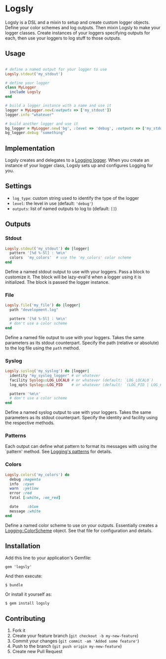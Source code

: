 # Logsly

Logsly is a DSL and a mixin to setup and create custom logger objects.  Define your color schemes and log outputs.  Then mixin Logsly to make your logger classes.  Create instances of your loggers specifying outputs for each, then use your loggers to log stuff to those outputs.

## Usage

```ruby

# define a named output for your logger to use
Logsly.stdout('my_stdout')

# define your logger
class MyLogger
  include Logsly
end

# build a logger instance with a name and use it
logger = MyLogger.new(:outputs => ['my_stdout'])
logger.info "whatever"

# build another logger and use it
bg_logger = MyLogger.new('bg', :level => 'debug', :outputs => ['my_stdout'])
bg_logger.debug "something"
```

## Implementation

Logsly creates and delegates to a [Logging logger](https://github.com/TwP/logging).  When you create an instance of your logger class, Logsly sets up and configures Logging for you.

## Settings

* `log_type`: custom string used to identify the type of the logger
* `level`: the level in use (default: `'debug'`)
* `outputs`: list of named outputs to log to (default: `[]`)

## Outputs

### Stdout

```ruby
Logsly.stdout('my_stdout') do |logger|
  pattern '[%d %-5l] : %m\n'
  colors  'my_colors'  # use the 'my_colors' color scheme
end
```

Define a named stdout output to use with your loggers.  Pass a block to customize it.  The block will be lazy-eval'd when a logger using it is initialized.  The block is passed the logger instance.

### File

```ruby
Logsly.file('my_file') do |logger|
  path "development.log"

  pattern '[%d %-5l] : %m\n'
  # don't use a color scheme
end
```

Define a named file output to use with your loggers.  Takes the same parameters as its stdout counterpart.  Specify the path (relative or absolute) to the log file using the `path` method.

### Syslog

```ruby
Logsly.syslog('my_syslog') do |logger|
  identity "my_syslog_logger" # or whatever
  facility Syslog::LOG_LOCAL0 # or whatever (default: `LOG_LOCAL0`)
  log_opts Syslog::LOG_PID    # or whatever (default: `(LOG_PID | LOG_CONS)`)

  pattern '%m\n'
  # don't use a color scheme
end
```

Define a named syslog output to use with your loggers.  Takes the same parameters as its stdout counterpart.  Specify the identity and facility using the respective methods.

### Patterns

Each output can define what pattern to format its messages with using the `pattern' method.  See [Logging's patterns](https://github.com/TwP/logging/blob/master/lib/logging/layouts/pattern.rb) for details.

### Colors

```ruby
Logsly.colors('my_colors') do
  debug :magenta
  info  :cyan
  warn  :yellow
  error :red
  fatal [:white, :on_red]

  date    :blue
  message :white
end
```

Define a named color scheme to use on your outputs.  Essentially creates a [Logging::ColorScheme](https://github.com/TwP/logging/blob/master/lib/logging/color_scheme.rb) object.  See that file for configuration and details.

## Installation

Add this line to your application's Gemfile:

    gem 'logsly'

And then execute:

    $ bundle

Or install it yourself as:

    $ gem install logsly

## Contributing

1. Fork it
2. Create your feature branch (`git checkout -b my-new-feature`)
3. Commit your changes (`git commit -am 'Added some feature'`)
4. Push to the branch (`git push origin my-new-feature`)
5. Create new Pull Request
